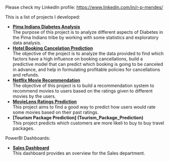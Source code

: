 Please check my LinkedIn profile: https://www.linkedin.com/in/r-p-mendes/

This is a list of projects I developed:
* <b>[Pima Indians Diabetes Analysis](Pima_Indians_Diabetes_Analysis)</b><br>The purpose of this project is to analyze different aspects of Diabetes in the Pima Indians tribe by working with some statistics and exploratory data analysis.
* <b>[Hotel Booking Cancelation Prediction](Hotel_Booking_Cancellation_Prediction)</b><br>The objective of the project is to analyze the data provided to find which factors have a high influence on booking cancellations, build a predictive model that can predict which booking is going to be canceled in advance, and help in formulating profitable policies for cancellations and refunds.
* <b>[Netflix Movie Recommendation](Netflix_Movie_Recommendation)</b><br>The objective of this project is to build a recommendation system to recommend movies to users based on the ratings given to different movies by the users.
* <b>[MovieLens Ratings Prediction](MovieLens_Ratings_Prediction)</b><br>This project aims to find a good way to predict how users would rate some movies based on their past ratings.
* <b> [Tourism Package Prediction] (Tourism_Package_Prediction)</b><br>This project predicts which customers are more likeli to buy to buy travel packages.

PowerBI Dashboards:
* <b>[Sales Dashboard](PowerBI/Sales%20Dashboard)</b><br>This dashboard provides an overview for the Sales department.